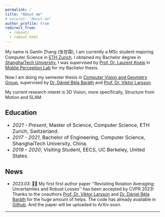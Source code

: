 ```yaml
---
permalink: /
title: "About me"
# excerpt: "About me"
author_profile: true
redirect_from: 
  - /about/
  - /about.html
---
```


My name is Ganlin Zhang (张甘霖), I am currently a MSc student majoring Computer Science in [ETH Zurich](https://ethz.ch/en.html). I obtained my Bachelor degree in [ShanghaiTech University](http://www.shanghaitech.edu.cn/eng/), I was supervised by [Prof. Dr. Laurent Kneip](https://mpl.sist.shanghaitech.edu.cn/Director.html) in [Moblie Perception Lab](https://mpl.sist.shanghaitech.edu.cn/) for my Bachelor thesis.

Now I am doing my semester thesis in [Computer Vision and Geometry Group](https://www.cvg.ethz.ch/), supervised by [Dr. Dániel Béla Baráth](https://people.inf.ethz.ch/dbarath/) and [Prof. Dr. Viktor Larsson](https://vlarsson.github.io/).

My current research interet is 3D Vision, more specifically, Structure from Motion and SLAM.

## Education
- *<font size=3>2021 - Present</font>*<font size=3>, Master of Science, Computer Science, ETH Zurich, Switzerland.</font> 
- *<font size=3>2017 - 2021</font>*<font size=3>, Bachelor of Engineering, Computer Science, ShanghaiTech University, China. </font>
- *<font size=3>2019 - 2020</font>*<font size=3>, Visiting Student, EECS, UC Berkeley, United States. </font>

## News
<ul>
  <li><em>2023.03</em>:  🎉🎉 My first first author paper ''Revisiting Rotation Averaging: Uncertainties and Robust Losses'' has been accepted by CVPR 2023! Thanks to the coauthors <a href="https://vlarsson.github.io/">Prof. Dr. Viktor Larsson</a> and <a href="https://people.inf.ethz.ch/dbarath/">Dr. Dániel Béla Baráth</a> for the huge amount of helps. The code has already available in <a href="https://github.com/zhangganlin/GlobalSfMpy">Github</a>. And the paper will be uploaded to ArXiv soon.</li>

</ul>

---

  <script type="text/javascript" id="clustrmaps" src="//cdn.clustrmaps.com/map_v2.js?cl=080808&w=400&t=n&d=rM7BoV2_o5IxNyY7EAufsftBDgwOhxdU0h5gt6JOQ5o&co=ffffff&cmo=79c4d3&cmn=3a90cc&ct=ffffff"></script>
